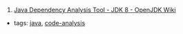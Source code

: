 1. [Java Dependency Analysis Tool - JDK 8 - OpenJDK Wiki](https://wiki.openjdk.java.net/display/JDK8/Java+Dependency+Analysis+Tool)
  * tags: [java](tags/java.md), [code-analysis](tags/code-analysis.md)
